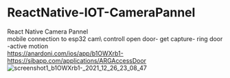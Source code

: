 # ReactNative-IOT-CameraPannel
React Native Camera Pannel \
mobile connection to esp32 cam\ 
controll open door- get capture- ring door -active motion \
https://anardoni.com/ios/app/b1OWXrb1-   \
https://sibapp.com/applications/ARGAccessDoor   \
![screenshot1_b1OWXrb1-_2021_12_26_23_08_47](https://user-images.githubusercontent.com/59111460/152622071-cc64cd5c-2d8b-4cdc-a2c3-672b77c2008e.jpg)
